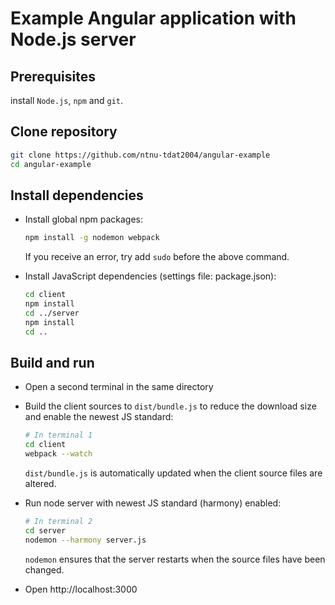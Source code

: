 # Example Angular application with Node.js server

## Prerequisites
install `Node.js`, `npm` and `git`.

## Clone repository
```sh
git clone https://github.com/ntnu-tdat2004/angular-example
cd angular-example
```

## Install dependencies
* Install global npm packages:
  ```sh
  npm install -g nodemon webpack
  ```
  If you receive an error, try add `sudo` before the above command.

* Install JavaScript dependencies (settings file: package.json):
  ```sh
  cd client
  npm install
  cd ../server
  npm install
  cd ..
  ```

## Build and run
*  Open a second terminal in the same directory

* Build the client sources to `dist/bundle.js` to reduce the download size and enable the newest JS standard:
  ```sh
  # In terminal 1
  cd client
  webpack --watch
  ```
  `dist/bundle.js` is automatically updated when the client source files are altered.

* Run node server with newest JS standard (harmony) enabled:
  ```sh
  # In terminal 2
  cd server
  nodemon --harmony server.js
  ```
  `nodemon` ensures that the server restarts when the source files have been changed.

* Open http://localhost:3000
